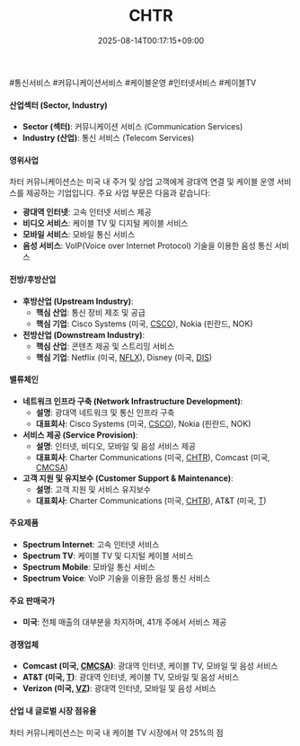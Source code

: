 ﻿---
title: "CHTR"
date: 2025-08-14T00:17:15+09:00
lastmod: 2025-08-14T00:17:15+09:00
type: docs
sidebar:
  open: true
weight: 194
---
<div style="display:none">
  <meta property="article:published_time" content="2025-08-13T15:17:15Z" />
  <meta property="article:modified_time" content="2025-08-13T15:17:15Z" />
</div>
#통신서비스 #커뮤니케이션서비스 #케이블운영 #인터넷서비스 #케이블TV

#### 산업섹터 (Sector, Industry)

- **Sector (섹터)**: 커뮤니케이션 서비스 (Communication Services)
- **Industry (산업)**: 통신 서비스 (Telecom Services)

#### 영위사업

차터 커뮤니케이션스는 미국 내 주거 및 상업 고객에게 광대역 연결 및 케이블 운영 서비스를 제공하는 기업입니다. 주요 사업 부문은 다음과 같습니다:

- **광대역 인터넷**: 고속 인터넷 서비스 제공
- **비디오 서비스**: 케이블 TV 및 디지털 케이블 서비스
- **모바일 서비스**: 모바일 통신 서비스
- **음성 서비스**: VoIP(Voice over Internet Protocol) 기술을 이용한 음성 통신 서비스

#### 전방/후방산업

- **후방산업 (Upstream Industry)**:
    - **핵심 산업**: 통신 장비 제조 및 공급
    - **핵심 기업**: Cisco Systems (미국, [CSCO](/company-analysis/csco/)), Nokia (핀란드, NOK)
- **전방산업 (Downstream Industry)**:
    - **핵심 산업**: 콘텐츠 제공 및 스트리밍 서비스
    - **핵심 기업**: Netflix (미국, [NFLX](/company-analysis/nflx/)), Disney (미국, [DIS](/company-analysis/dis/))

#### 밸류체인

- **네트워크 인프라 구축 (Network Infrastructure Development)**:
    - **설명**: 광대역 네트워크 및 통신 인프라 구축
    - **대표회사**: Cisco Systems (미국, [CSCO](/company-analysis/csco/)), Nokia (핀란드, NOK)
- **서비스 제공 (Service Provision)**:
    - **설명**: 인터넷, 비디오, 모바일 및 음성 서비스 제공
    - **대표회사**: Charter Communications (미국, [CHTR](/company-analysis/chtr/)), Comcast (미국, [CMCSA](/company-analysis/cmcsa/))
- **고객 지원 및 유지보수 (Customer Support & Maintenance)**:
    - **설명**: 고객 지원 및 서비스 유지보수
    - **대표회사**: Charter Communications (미국, [CHTR](/company-analysis/chtr/)), AT&T (미국, [T](/company-analysis/t/))

#### 주요제품

- **Spectrum Internet**: 고속 인터넷 서비스
- **Spectrum TV**: 케이블 TV 및 디지털 케이블 서비스
- **Spectrum Mobile**: 모바일 통신 서비스
- **Spectrum Voice**: VoIP 기술을 이용한 음성 통신 서비스

#### 주요 판매국가

- **미국**: 전체 매출의 대부분을 차지하며, 41개 주에서 서비스 제공

#### 경쟁업체

- **Comcast (미국, [CMCSA](/company-analysis/cmcsa/))**: 광대역 인터넷, 케이블 TV, 모바일 및 음성 서비스
- **AT&T (미국, [T](/company-analysis/t/))**: 광대역 인터넷, 케이블 TV, 모바일 및 음성 서비스
- **Verizon (미국, [VZ](/company-analysis/vz/))**: 광대역 인터넷, 모바일 및 음성 서비스

#### 산업 내 글로벌 시장 점유율

차터 커뮤니케이션스는 미국 내 케이블 TV 시장에서 약 25%의 점
